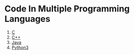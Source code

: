 # Code In Multiple Programming Languages

1. [C](./C)
1. [C++](./Cpp)
1. [Java](./Java)
1. [Python3](./Python3)
